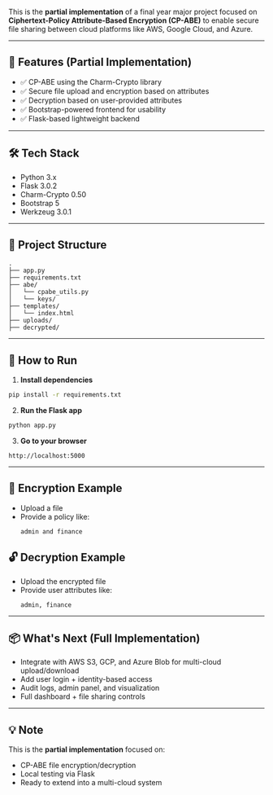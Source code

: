 

This is the **partial implementation** of a final year major project focused on **Ciphertext-Policy Attribute-Based Encryption (CP-ABE)** to enable secure file sharing between cloud platforms like AWS, Google Cloud, and Azure.

---

## 🚀 Features (Partial Implementation)

- ✅ CP-ABE using the Charm-Crypto library
- ✅ Secure file upload and encryption based on attributes
- ✅ Decryption based on user-provided attributes
- ✅ Bootstrap-powered frontend for usability
- ✅ Flask-based lightweight backend

---

## 🛠️ Tech Stack

- Python 3.x
- Flask 3.0.2
- Charm-Crypto 0.50
- Bootstrap 5
- Werkzeug 3.0.1

---

## 📁 Project Structure

```
.
├── app.py
├── requirements.txt
├── abe/
│   └── cpabe_utils.py
│   └── keys/
├── templates/
│   └── index.html
├── uploads/
├── decrypted/
```

---

## 🧪 How to Run

1. **Install dependencies**

```bash
pip install -r requirements.txt
```

2. **Run the Flask app**

```bash
python app.py
```

3. **Go to your browser**

```
http://localhost:5000
```

---

## 🔐 Encryption Example

- Upload a file
- Provide a policy like:  
  ```
  admin and finance
  ```

## 🔓 Decryption Example

- Upload the encrypted file
- Provide user attributes like:  
  ```
  admin, finance
  ```

---

## 📦 What's Next (Full Implementation)

- Integrate with AWS S3, GCP, and Azure Blob for multi-cloud upload/download  
- Add user login + identity-based access  
- Audit logs, admin panel, and visualization  
- Full dashboard + file sharing controls

---

## 💡 Note

This is the **partial implementation** focused on:
- CP-ABE file encryption/decryption
- Local testing via Flask
- Ready to extend into a multi-cloud system

